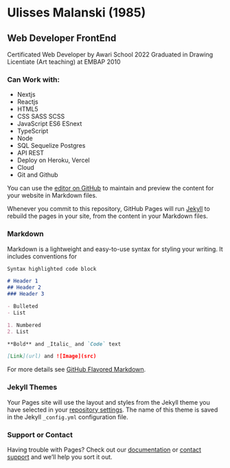   
# Ulisses Malanski (1985) 
  
## Web Developer FrontEnd 
Certificated Web Developer by Awari School 2022
Graduated in Drawing Licentiate (Art teaching) at EMBAP 2010
  
### Can Work with:
- Nextjs
- Reactjs
- HTML5
- CSS SASS SCSS
- JavaScript ES6 ESnext
- TypeScript
- Node
- SQL Sequelize Postgres
- API REST
- Deploy on Heroku, Vercel
- Cloud
- Git and Github

You can use the [editor on GitHub](https://github.com/malanski/malanski.github.io/edit/main/index.md) to maintain and preview the content for your website in Markdown files.

Whenever you commit to this repository, GitHub Pages will run [Jekyll](https://jekyllrb.com/) to rebuild the pages in your site, from the content in your Markdown files.

### Markdown

Markdown is a lightweight and easy-to-use syntax for styling your writing. It includes conventions for

```markdown
Syntax highlighted code block

# Header 1
## Header 2
### Header 3

- Bulleted
- List

1. Numbered
2. List

**Bold** and _Italic_ and `Code` text

[Link](url) and ![Image](src)
```

For more details see [GitHub Flavored Markdown](https://guides.github.com/features/mastering-markdown/).

### Jekyll Themes

Your Pages site will use the layout and styles from the Jekyll theme you have selected in your [repository settings](https://github.com/malanski/malanski.github.io/settings/pages). The name of this theme is saved in the Jekyll `_config.yml` configuration file.

### Support or Contact

Having trouble with Pages? Check out our [documentation](https://docs.github.com/categories/github-pages-basics/) or [contact support](https://support.github.com/contact) and we’ll help you sort it out.
